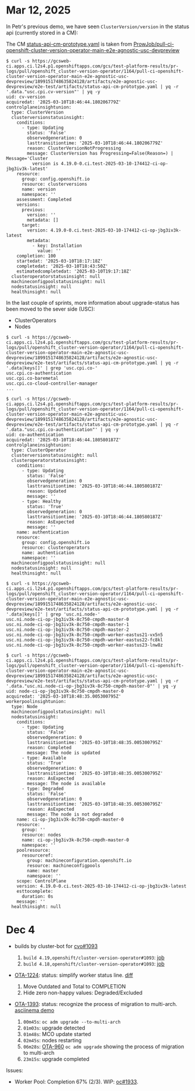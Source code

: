 # Mar 12, 2025

In Petr's previous demo, we have seen `ClusterVersion/version` in the status api (currently stored in a CM):

The CM [status-api-cm-prototype.yaml](https://gcsweb-ci.apps.ci.l2s4.p1.openshiftapps.com/gcs/test-platform-results/pr-logs/pull/openshift_cluster-version-operator/1164/pull-ci-openshift-cluster-version-operator-main-e2e-agnostic-usc-devpreview/1899151748635824128/artifacts/e2e-agnostic-usc-devpreview/e2e-test/artifacts/status-api-cm-prototype.yaml)
is taken from
[ProwJob/pull-ci-openshift-cluster-version-operator-main-e2e-agnostic-usc-devpreview](https://prow.ci.openshift.org/view/gs/test-platform-results/pr-logs/pull/openshift_cluster-version-operator/1164/pull-ci-openshift-cluster-version-operator-main-e2e-agnostic-usc-devpreview/1899151748635824128)

```console
$ curl -s https://gcsweb-ci.apps.ci.l2s4.p1.openshiftapps.com/gcs/test-platform-results/pr-logs/pull/openshift_cluster-version-operator/1164/pull-ci-openshift-cluster-version-operator-main-e2e-agnostic-usc-devpreview/1899151748635824128/artifacts/e2e-agnostic-usc-devpreview/e2e-test/artifacts/status-api-cm-prototype.yaml | yq -r '.data."usc.cpi.cv-version"' | yq -y
uid: cv-version
acquiredat: '2025-03-10T18:46:44.180206779Z'
controlplaneinsightunion:
  type: ClusterVersion
  clusterversionstatusinsight:
    conditions:
      - type: Updating
        status: 'False'
        observedgeneration: 0
        lasttransitiontime: '2025-03-10T18:46:44.180206779Z'
        reason: ClusterVersionNotProgressing
        message: ClusterVersion has Progressing=False(Reason=) | Message='Cluster
          version is 4.19.0-0.ci.test-2025-03-10-174412-ci-op-jbg3iv3k-latest'
    resource:
      group: config.openshift.io
      resource: clusterversions
      name: version
      namespace: ''
    assessment: Completed
    versions:
      previous:
        version: ''
        metadata: []
      target:
        version: 4.19.0-0.ci.test-2025-03-10-174412-ci-op-jbg3iv3k-latest
        metadata:
          - key: Installation
            value: ''
    completion: 100
    startedat: '2025-03-10T18:17:18Z'
    completedat: '2025-03-10T18:43:50Z'
    estimatedcompletedat: '2025-03-10T19:17:18Z'
  clusteroperatorstatusinsight: null
  machineconfigpoolstatusinsight: null
  nodestatusinsight: null
  healthinsight: null
```

In the last couple of sprints, more information about upgrade-status has been moved to the sever side (USC):

- ClusterOperators
- Nodes

```console
$ curl -s https://gcsweb-ci.apps.ci.l2s4.p1.openshiftapps.com/gcs/test-platform-results/pr-logs/pull/openshift_cluster-version-operator/1164/pull-ci-openshift-cluster-version-operator-main-e2e-agnostic-usc-devpreview/1899151748635824128/artifacts/e2e-agnostic-usc-devpreview/e2e-test/artifacts/status-api-cm-prototype.yaml | yq -r '.data|keys[]' | grep 'usc.cpi.co-'
usc.cpi.co-authentication
usc.cpi.co-baremetal
usc.cpi.co-cloud-controller-manager
...

$ curl -s https://gcsweb-ci.apps.ci.l2s4.p1.openshiftapps.com/gcs/test-platform-results/pr-logs/pull/openshift_cluster-version-operator/1164/pull-ci-openshift-cluster-version-operator-main-e2e-agnostic-usc-devpreview/1899151748635824128/artifacts/e2e-agnostic-usc-devpreview/e2e-test/artifacts/status-api-cm-prototype.yaml | yq -r '.data."usc.cpi.co-authentication"' | yq -y
uid: co-authentication
acquiredat: '2025-03-10T18:46:44.180580187Z'
controlplaneinsightunion:
  type: ClusterOperator
  clusterversionstatusinsight: null
  clusteroperatorstatusinsight:
    conditions:
      - type: Updating
        status: 'False'
        observedgeneration: 0
        lasttransitiontime: '2025-03-10T18:46:44.180580187Z'
        reason: Updated
        message: ''
      - type: Healthy
        status: 'True'
        observedgeneration: 0
        lasttransitiontime: '2025-03-10T18:46:44.180580187Z'
        reason: AsExpected
        message: ''
    name: authentication
    resource:
      group: config.openshift.io
      resource: clusteroperators
      name: authentication
      namespace: ''
  machineconfigpoolstatusinsight: null
  nodestatusinsight: null
  healthinsight: null

$ curl -s https://gcsweb-ci.apps.ci.l2s4.p1.openshiftapps.com/gcs/test-platform-results/pr-logs/pull/openshift_cluster-version-operator/1164/pull-ci-openshift-cluster-version-operator-main-e2e-agnostic-usc-devpreview/1899151748635824128/artifacts/e2e-agnostic-usc-devpreview/e2e-test/artifacts/status-api-cm-prototype.yaml | yq -r '.data|keys[]' | grep 'usc.ni.node-'
usc.ni.node-ci-op-jbg3iv3k-8c750-cmpdh-master-0
usc.ni.node-ci-op-jbg3iv3k-8c750-cmpdh-master-1
usc.ni.node-ci-op-jbg3iv3k-8c750-cmpdh-master-2
usc.ni.node-ci-op-jbg3iv3k-8c750-cmpdh-worker-eastus21-vx5n5
usc.ni.node-ci-op-jbg3iv3k-8c750-cmpdh-worker-eastus22-fc8kl
usc.ni.node-ci-op-jbg3iv3k-8c750-cmpdh-worker-eastus23-lnw8z

$ curl -s https://gcsweb-ci.apps.ci.l2s4.p1.openshiftapps.com/gcs/test-platform-results/pr-logs/pull/openshift_cluster-version-operator/1164/pull-ci-openshift-cluster-version-operator-main-e2e-agnostic-usc-devpreview/1899151748635824128/artifacts/e2e-agnostic-usc-devpreview/e2e-test/artifacts/status-api-cm-prototype.yaml | yq -r '.data."usc.ni.node-ci-op-jbg3iv3k-8c750-cmpdh-master-0"' | yq -y
uid: node-ci-op-jbg3iv3k-8c750-cmpdh-master-0
acquiredat: '2025-03-10T18:48:35.005300795Z'
workerpoolinsightunion:
  type: Node
  machineconfigpoolstatusinsight: null
  nodestatusinsight:
    conditions:
      - type: Updating
        status: 'False'
        observedgeneration: 0
        lasttransitiontime: '2025-03-10T18:48:35.005300795Z'
        reason: Completed
        message: The node is updated
      - type: Available
        status: 'True'
        observedgeneration: 0
        lasttransitiontime: '2025-03-10T18:48:35.005300795Z'
        reason: AsExpected
        message: The node is available
      - type: Degraded
        status: 'False'
        observedgeneration: 0
        lasttransitiontime: '2025-03-10T18:48:35.005300795Z'
        reason: AsExpected
        message: The node is not degraded
    name: ci-op-jbg3iv3k-8c750-cmpdh-master-0
    resource:
      group: ''
      resource: nodes
      name: ci-op-jbg3iv3k-8c750-cmpdh-master-0
      namespace: ''
    poolresource:
      resourceref:
        group: machineconfiguration.openshift.io
        resource: machineconfigpools
        name: master
        namespace: ''
    scope: ControlPlane
    version: 4.19.0-0.ci.test-2025-03-10-174412-ci-op-jbg3iv3k-latest
    esttocomplete:
      duration: 0s
    message: ''
  healthinsight: null
```


# Dec 4

* builds by cluster-bot for [cvo#1093](https://github.com/openshift/oc/pull/1933)
  1. `build 4.19,openshift/cluster-version-operator#1093`: [job](https://prow.ci.openshift.org/view/gs/test-platform-results/logs/release-openshift-origin-installer-launch-aws-modern/1863693760852922368)
  2. `build 4.18,openshift/cluster-version-operator#1093`: [job](https://prow.ci.openshift.org/view/gs/test-platform-results/logs/release-openshift-origin-installer-launch-aws-modern/1863690003989663744)


* [OTA-1224](https://issues.redhat.com/browse/OTA-1224): status: simplify worker status line. [diff](https://github.com/openshift/oc/pull/1915/files#diff-a760b693ddc0884c0a608b1d65d263b25d94ef2afe6943ba8a56e8445848b1daR17)

  1. Move Outdated and Total to COMPLETION
  2. Hide zero non-happy values: Degraded/Excluded
  
* [OTA-1393](https://issues.redhat.com/browse/OTA-1393): status: recognize the process of migration to multi-arch. [asciinema demo](https://asciinema.org/a/vpYdHGGko6XvPdFh0wJQEvr1i)

  1. `00m45s`: `oc adm upgrade --to-multi-arch`
  2. `01m03s`: upgrade detected
  3. `01m48s`: MCO update started
  4. `02m45s`: nodes restarting
  5. `06m28s`: [OTA-960](https://issues.redhat.com/browse/OTA-960) `oc adm upgrade` showing the process of migration to multi-arch
  6. `23m15s`: upgrade completed

Issues: 
* Worker Pool: Completion 67% (2/3). WIP: [oc#1933](https://github.com/openshift/oc/pull/1933).
